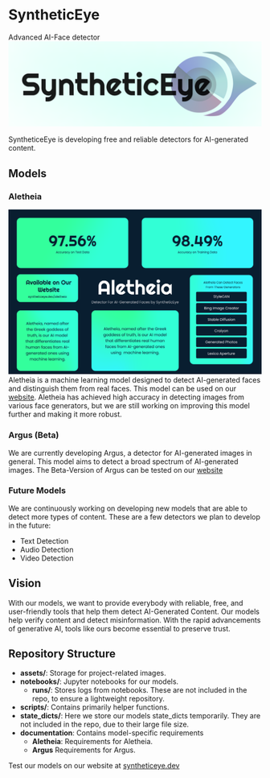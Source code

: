 # SyntheticEye
Advanced AI-Face detector
![SyntheticEye Logo](assets/Logo.png)

SyntheticeEye is developing free and reliable detectors for AI-generated content.

## Models
### Aletheia
![Aletheia Visualization](assets/Aletheia.png)
Aletheia is a machine learning model designed to detect AI-generated faces and distinguish them from real faces. This model can be used on our [website](syntheticeye.dev). Aletheia has achieved high accuracy in detecting images from various face generators, but we are still working on improving this model further and making it more robust.

### Argus (Beta)
We are currently developing Argus, a detector for AI-generated images in general. This model aims to detect a broad spectrum of AI-generated images. The Beta-Version of Argus can be tested on our [website](syntheticeye.dev)

### Future Models
We are continuously working on developing new models that are able to detect more types of content. These are a few detectors we plan to develop in the future:
- Text Detection
- Audio Detection
- Video Detection

## Vision
With our models, we want to provide everybody with reliable, free, and user-friendly tools that help them detect AI-Generated Content. Our models help verify content and detect misinformation. With the rapid advancements of generative AI, tools like ours become essential to preserve trust.

## Repository Structure
- **assets/**: Storage for project-related images.
- **notebooks/**: Jupyter notebooks for our models.
  - **runs/**: Stores logs from notebooks. These are not included in the repo, to ensure a lightweight repository.
- **scripts/**: Contains primarily helper functions.
- **state_dicts/**: Here we store our models state_dicts temporarily. They are not included in the repo, due to their large file size.
- **documentation**: Contains model-specific requirements
  - **Aletheia**: Requirements for Aletheia.
  - **Argus** Requirements for Argus.

Test our models on our website at [syntheticeye.dev](https://syntheticeye.dev/)
